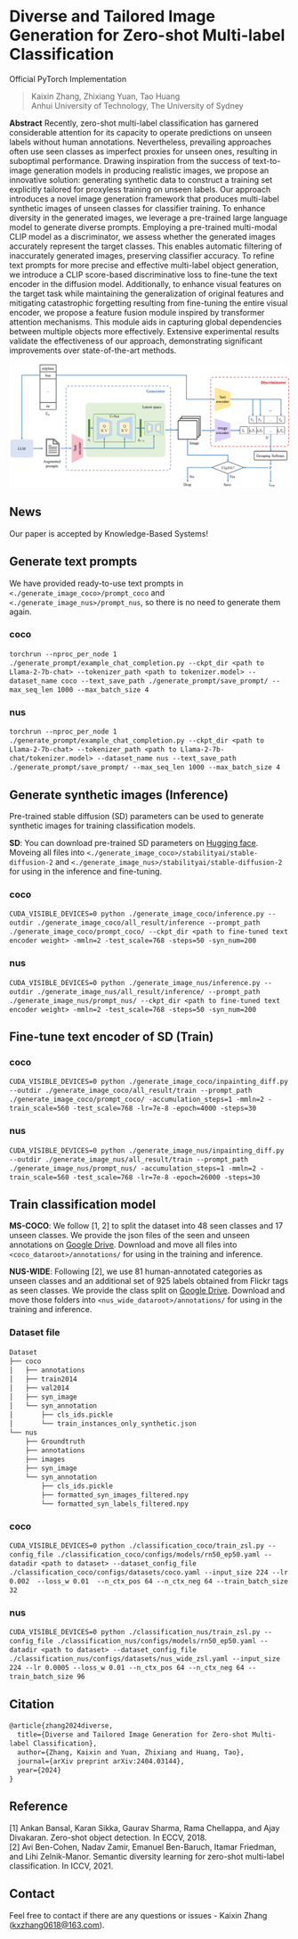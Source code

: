 # Diverse and Tailored Image Generation for Zero-shot Multi-label Classification

Official PyTorch Implementation

> Kaixin Zhang, Zhixiang Yuan, Tao Huang </br>
> Anhui University of Technology, The University of Sydney

**Abstract**
Recently, zero-shot multi-label classification has garnered considerable attention for its capacity to operate predictions on unseen labels without human annotations. Nevertheless, prevailing approaches often use seen classes as imperfect proxies for unseen ones, resulting in suboptimal performance. Drawing inspiration from the success of text-to-image generation models in producing realistic images, we propose an innovative solution: generating synthetic data to construct a training set explicitly tailored for proxyless training on unseen labels. Our approach introduces a novel image generation framework that produces multi-label synthetic images of unseen classes for classifier training. To enhance diversity in the generated images, we leverage a pre-trained large language model to generate diverse prompts. Employing a pre-trained multi-modal CLIP model as a discriminator, we assess whether the generated images accurately represent the target classes. This enables automatic filtering of inaccurately generated images, preserving classifier accuracy. To refine text prompts for more precise and effective multi-label object generation, we introduce a CLIP score-based discriminative loss to fine-tune the text encoder in the diffusion model. Additionally, to enhance visual features on the target task while maintaining the generalization of original features and mitigating catastrophic forgetting resulting from fine-tuning the entire visual encoder, we propose a feature fusion module inspired by transformer attention mechanisms. This module aids in capturing global dependencies between multiple objects more effectively. Extensive experimental results validate the effectiveness of our approach, demonstrating significant improvements over state-of-the-art methods.

![framework](figures/framework3.png)

## News
Our paper is accepted by Knowledge-Based Systems!

## Generate text prompts
We have provided ready-to-use text prompts in `<./generate_image_coco>/prompt_coco` and `<./generate_image_nus>/prompt_nus`, so there is no need to generate them again.
### coco
```
torchrun --nproc_per_node 1 ./generate_prompt/example_chat_completion.py --ckpt_dir <path to Llama-2-7b-chat> --tokenizer_path <path to tokenizer.model> --dataset_name coco --text_save_path ./generate_prompt/save_prompt/ --max_seq_len 1000 --max_batch_size 4
```
### nus
```
torchrun --nproc_per_node 1 ./generate_prompt/example_chat_completion.py --ckpt_dir <path to Llama-2-7b-chat> --tokenizer_path <path to Llama-2-7b-chat/tokenizer.model> --dataset_name nus --text_save_path ./generate_prompt/save_prompt/ --max_seq_len 1000 --max_batch_size 4
```

## Generate synthetic images (Inference)
Pre-trained stable diffusion (SD) parameters can be used to generate synthetic images for training classification models.

**SD**: You can download pre-trained SD parameters on [Hugging face](https://huggingface.co/stabilityai/stable-diffusion-2). Moveing all files into `<./generate_image_coco>/stabilityai/stable-diffusion-2` and `<./generate_image_nus>/stabilityai/stable-diffusion-2` for using in the inference and fine-tuning.

### coco
```
CUDA_VISIBLE_DEVICES=0 python ./generate_image_coco/inference.py --outdir ./generate_image_coco/all_result/inference --prompt_path ./generate_image_coco/prompt_coco/ --ckpt_dir <path to fine-tuned text encoder weight> -mmln=2 -test_scale=768 -steps=50 -syn_num=200
```
### nus
```
CUDA_VISIBLE_DEVICES=0 python ./generate_image_nus/inference.py --outdir ./generate_image_nus/all_result/inference/ --prompt_path ./generate_image_nus/prompt_nus/ --ckpt_dir <path to fine-tuned text encoder weight> -mmln=2 -test_scale=768 -steps=50 -syn_num=200
```

## Fine-tune text encoder of SD (Train)
### coco
```
CUDA_VISIBLE_DEVICES=0 python ./generate_image_coco/inpainting_diff.py --outdir ./generate_image_coco/all_result/train --prompt_path ./generate_image_coco/prompt_coco/ -accumulation_steps=1 -mmln=2 -train_scale=560 -test_scale=768 -lr=7e-8 -epoch=4000 -steps=30
```
### nus
```
CUDA_VISIBLE_DEVICES=0 python ./generate_image_nus/inpainting_diff.py --outdir ./generate_image_nus/all_result/train --prompt_path ./generate_image_nus/prompt_nus/ -accumulation_steps=1 -mmln=2 -train_scale=560 -test_scale=768 -lr=7e-8 -epoch=26000 -steps=30
```

## Train classification model
**MS-COCO**: We follow [1, 2] to split the dataset into
48 seen classes and 17 unseen classes. We provide the json files of the seen and unseen annotations on [Google Drive](https://drive.google.com/file/d/154dkD7Ok1xxwTZb7hQTAf3FlNCN8Q6KM/view?usp=sharing). Download and move all files into `<coco_dataroot>/annotations/` for using in the training and inference.


**NUS-WIDE**: Following [2], we use 81 human-annotated categories as unseen classes and an additional set of 925 labels
obtained from Flickr tags as seen classes. We provide the class split on [Google Drive](https://drive.google.com/file/d/17pt25ed0qPvjjidVa_goAuH9PnS2lIfs/view?usp=sharing). Download and move those folders  into `<nus_wide_dataroot>/annotations/` for using in the training and inference.

### Dataset file
```shell
Dataset
├── coco
│   ├── annotations
│   ├── train2014
│   ├── val2014
│   ├── syn_image
│   └── syn_annotation
│       ├── cls_ids.pickle
│       └── train_instances_only_synthetic.json
└── nus
    ├── Groundtruth
    ├── annotations
    ├── images
    ├── syn_image
    └── syn_annotation
        ├── cls_ids.pickle
        ├── formatted_syn_images_filtered.npy
        └── formatted_syn_labels_filtered.npy
```
### coco
```
CUDA_VISIBLE_DEVICES=0 python ./classification_coco/train_zsl.py --config_file ./classification_coco/configs/models/rn50_ep50.yaml --datadir <path to dataset> --dataset_config_file ./classification_coco/configs/datasets/coco.yaml --input_size 224 --lr 0.002  --loss_w 0.01  --n_ctx_pos 64 --n_ctx_neg 64 --train_batch_size 32
```

### nus
```
CUDA_VISIBLE_DEVICES=0 python ./classification_nus/train_zsl.py --config_file ./classification_nus/configs/models/rn50_ep50.yaml --datadir <path to dataset> --dataset_config_file ./classification_nus/configs/datasets/nus_wide_zsl.yaml --input_size 224 --lr 0.0005 --loss_w 0.01 --n_ctx_pos 64 --n_ctx_neg 64 --train_batch_size 96
```

## Citation
```
@article{zhang2024diverse,
  title={Diverse and Tailored Image Generation for Zero-shot Multi-label Classification},
  author={Zhang, Kaixin and Yuan, Zhixiang and Huang, Tao},
  journal={arXiv preprint arXiv:2404.03144},
  year={2024}
}
```
## Reference
[1] Ankan Bansal, Karan Sikka, Gaurav Sharma, Rama Chellappa, and Ajay Divakaran. Zero-shot object
detection. In ECCV, 2018.  
[2] Avi Ben-Cohen, Nadav Zamir, Emanuel Ben-Baruch, Itamar Friedman, and Lihi Zelnik-Manor. Semantic
diversity learning for zero-shot multi-label classification. In ICCV, 2021.  

## Contact
Feel free to contact if there are any questions or issues - Kaixin Zhang (kxzhang0618@163.com).
